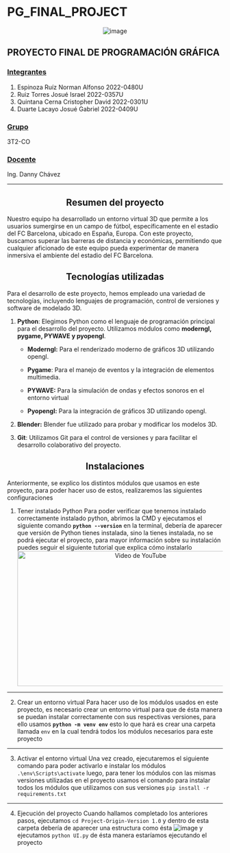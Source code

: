 # PG_FINAL_PROJECT

<div style="text-align: center;">

![image](https://github.com/Cris272500/PG_Final_Project/assets/113935131/91e15ea8-df38-4e7f-b1e1-738755ea70bf)


</div>

## PROYECTO FINAL DE PROGRAMACIÓN GRÁFICA

<h3 style="text-decoration: underline;">Integrantes</h1>

1. Espinoza Ruíz Norman Alfonso 2022-0480U
2. Ruiz Torres Josué Israel 2022-0357U
3. Quintana Cerna Cristopher David 2022-0301U
4. Duarte Lacayo Josué Gabriel 2022-0409U
   
<h3 style="text-decoration: underline;">Grupo</h3>

3T2-CO

<h3 style="text-decoration: underline;">Docente</h3>

Ing. Danny Chávez
___

<div style="text-align: center;"> <h2>Resumen del proyecto</h2> </div>
Nuestro equipo ha desarrollado un entorno virtual 3D que permite a los usuarios sumergirse en un campo de fútbol, específicamente en el estadio del FC Barcelona, ubicado en España, Europa. Con este proyecto, buscamos superar las barreras de distancia y económicas, permitiendo que cualquier aficionado de este equipo pueda experimentar de manera inmersiva el ambiente del estadio del FC Barcelona.

<div style="text-align: center;"> <h2>Tecnologías utilizadas</h2> </div>
Para el desarrollo de este proyecto, hemos empleado una variedad de tecnologías, incluyendo lenguajes de programación, control de versiones y software de modelado 3D.

1. **Python**: Elegimos Python como el lenguaje de programación principal para el desarrollo del proyecto. Utilizamos módulos como **moderngl, pygame, PYWAVE y pyopengl**.

	- **Moderngl:** Para el renderizado moderno de gráficos 3D utilizando opengl.

	- **Pygame**: Para el manejo de eventos y la integración de elementos multimedia.

	- **PYWAVE:** Para la simulación de ondas y efectos sonoros en el entorno virtual

	- **Pyopengl:** Para la integración de gráficos 3D utilizando opengl.

2. **Blender:** Blender fue utilizado para probar y modificar los modelos 3D.

3. **Git**: Utilizamos Git para el control de versiones y para facilitar el desarrollo colaborativo del proyecto.

<div style="text-align: center;"> <h2>Instalaciones</h2> </div>
Anteriormente, se explico los distintos módulos que usamos en este proyecto, para poder hacer uso de estos, realizaremos las siguientes configuraciones

1. Tener instalado Python
	Para poder verificar que tenemos instalado correctamente instalado python, abrimos la CMD y ejecutamos el siguiente comando
	**`python --version`**
	en la terminal, debería de aparecer que versión de Python tienes instalada, sino la tienes instalada, no se podrá ejecutar el proyecto, para mayor información sobre su instalación puedes seguir el siguiente tutorial que explica cómo instalarlo
	<div align="center">
        <a href="https://youtu.be/yivyNCtVVDk?si=3PrPei8bh1wLwRFT">
            <img src="https://img.youtube.com/vi/yivyNCtVVDk/0.jpg" alt="Video de YouTube" style="width:560px;height:315px;">
        </a>
    </div>

---
2. Crear un entorno virtual
	Para hacer uso de los módulos usados en este proyecto, es necesario crear un entorno virtual para que de ésta manera se puedan instalar correctamente con sus respectivas versiones, para ello usamos
	**`python -m venv env`**
	esto lo que hará es crear una carpeta llamada `env` en la cual tendrá todos los módulos necesarios para este proyecto
---
3. Activar el entorno virtual
	Una vez creado, ejecutaremos el siguiente comando para poder activarlo e instalar los módulos
	`.\env\Scripts\activate`
	luego, para tener los módulos con las mismas versiones utilizadas en el proyecto usamos el comando para instalar todos los módulos que utilizamos con sus versiones
	`pip install -r requirements.txt`
---
4. Ejecución del proyecto
	Cuando hallamos completado los anteriores pasos, ejecutamos `cd Project-Origin-Version 1.0` y dentro de esta carpeta debería de aparecer una estructura como ésta
	![image](https://github.com/Cris272500/PG_Final_Project/assets/113935131/b1e65d15-9e6a-4e4e-a211-bf9d1429c4cb)
	y ejecutamos `python UI.py` de  ésta manera estaríamos ejecutando el proyecto